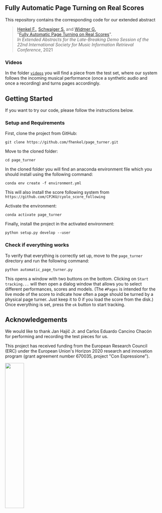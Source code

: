 ## Fully Automatic Page Turning on Real Scores

This repository contains the corresponding code for our extended abstract

>[Henkel F.](https://www.jku.at/en/institute-of-computational-perception/about-us/people/florian-henkel/),
>[Schwaiger S.](https://github.com/SchwaigerStephanie)  and 
>[Widmer G.](https://www.jku.at/en/institute-of-computational-perception/about-us/people/gerhard-widmer/) <br>
"[Fully Automatic Page Turning on Real Scores]()".<br>
*In Extended Abstracts for the Late-Breaking Demo Session of the 22nd International Society for Music Information Retrieval Conference*, 2021

### Videos
In the folder [`videos`](https://github.com/fhenkel/page_turner/tree/master/videos) 
you will find a piece from the test set, where our system follows the incoming musical performance
(once a synthetic audio and once a recording) and turns pages accordingly.

## Getting Started
If you want to try our code, please follow the instructions below.

### Setup and Requirements

First, clone the project from GitHub:

`git clone https://github.com/fhenkel/page_turner.git`

Move to the cloned folder:

`cd page_turner`

In the cloned folder you will find an anaconda environment file which you should install using the following command:

`conda env create -f environment.yml`

This will also install the score following system from `https://github.com/CPJKU/cyolo_score_following`

Activate the environment:

`conda activate page_turner`

Finally, install the project in the activated environment:

`python setup.py develop --user`

### Check if everything works

To verify that everything is correctly set up, move to the `page_turner` directory and run the following command:

 ```python automatic_page_turner.py```
 
This opens a window with two buttons on the bottom. 
Clicking on `Start tracking...` will then open a dialog window that allows 
you to select different performances, scores and models. 
(The `#Pages` is intended for the live mode of the score to indicate 
how often a page should be turned by a physical page turner. 
Just keep it to 0 if you load the score from the disk.) 
Once everything is set, press the `ok` button to start tracking.


 ## Acknowledgements

We would like to thank Jan Hajič Jr. and 
Carlos Eduardo Cancino Chacón for performing and recording the test pieces for us.

This project has received funding from the European Research Council (ERC) 
under the European Union's Horizon 2020 research and innovation program
(grant agreement number 670035, project "Con Espressione"). 

<img src="https://erc.europa.eu/sites/default/files/LOGO_ERC-FLAG_EU_.jpg" width="35%" height="35%">